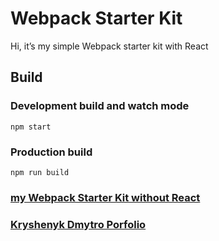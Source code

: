 # Webpack Starter Kit
Hi, it’s my simple Webpack starter kit with React

## Build

### Development build and watch mode 
```npm start```

### Production build
```npm run build```



### [my Webpack Starter Kit without React](https://github.com/DmytroKryshenyk/krsh-webpack-starter-kit)

### [Kryshenyk Dmytro Porfolio](https://dmytrokryshenyk.github.io/Portfolio/build/)

